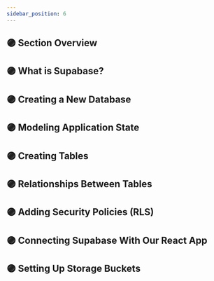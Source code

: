 ```yaml
---
sidebar_position: 6
---
```


## 🟣 Section Overview

## 🟣 What is Supabase?

## 🟣 Creating a New Database

## 🟣 Modeling Application State

## 🟣 Creating Tables

## 🟣 Relationships Between Tables

## 🟣 Adding Security Policies (RLS)

## 🟣 Connecting Supabase With Our React App

## 🟣 Setting Up Storage Buckets
